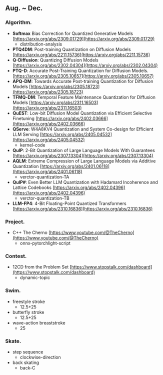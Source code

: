 ## Aug. ~ Dec.

### Algorithm. ###
  - **Softmax** Bias Correction for Quantized Generative Models [https://arxiv.org/abs/2309.01729](https://arxiv.org/abs/2309.01729)
    - distribution-analysis
  - **PTQ4DM**: Post-training Quantization on Diffusion Models [https://arxiv.org/abs/2211.15736](https://arxiv.org/abs/2211.15736)
  - **Q-Diffusion**: Quantizing Diffusion Models [https://arxiv.org/abs/2302.04304](https://arxiv.org/abs/2302.04304)
  - **PTQ-D**: Accurate Post-Training Quantization for Diffusion Models. [https://arxiv.org/abs/2305.10657](https://arxiv.org/abs/2305.10657)
  - **APQ-DM**: Towards Accurate Post-training Quantization for Diffusion Models [https://arxiv.org/abs/2305.18723](https://arxiv.org/abs/2305.18723)
  - **TFMQ-DM**: Temporal Feature Maintenance Quantization for Diffusion Models [https://arxiv.org/abs/2311.16503](https://arxiv.org/abs/2311.16503)
  - **QuEST**: Low-bit Diffusion Model Quantization via Efficient Selective Finetuning [https://arxiv.org/abs/2402.03666](https://arxiv.org/abs/2402.03666)
  - **QServe**: W4A8KV4 Quantization and System Co-design for Efficient LLM Serving [https://arxiv.org/abs/2405.04532](https://arxiv.org/abs/2405.04532)
    - kernel-code
  - **QuIP**: 2-Bit Quantization of Large Language Models With Guarantees [https://arxiv.org/abs/2307.13304](https://arxiv.org/abs/2307.13304)
  - **AQLM**: Extreme Compression of Large Language Models via Additive Quantization [https://arxiv.org/abs/2401.06118](https://arxiv.org/abs/2401.06118)
    - verctor-quantization-TA
  - **QuIP#**: Even Better LLM Quantization with Hadamard Incoherence and Lattice Codebooks [https://arxiv.org/abs/2402.04396](https://arxiv.org/abs/2402.04396)
    - verctor-quantization-TB
  - **LLM-FP4**: 4-Bit Floating-Point Quantized Transformers [https://arxiv.org/abs/2310.16836](https://arxiv.org/abs/2310.16836)

### Project. ###
  - C++ The Cherno [https://www.youtube.com/@TheCherno](https://www.youtube.com/@TheCherno)
    - onnx-pytorchlight-script
   
### Contest. ###
  - 12CD from the Problem Set [https://www.stopstalk.com/dashboard](https://www.stopstalk.com/dashboard)
    - dynamic-topic

### Swim. ###
  - freestyle stroke
    - 12.5+25
  - butterfly stroke
    - 12.5+25
  - wave-action breaststroke
    - 25

### Skate. ###
  - step sequence
    - clockwise-direction
  - back skating
    - back-C
